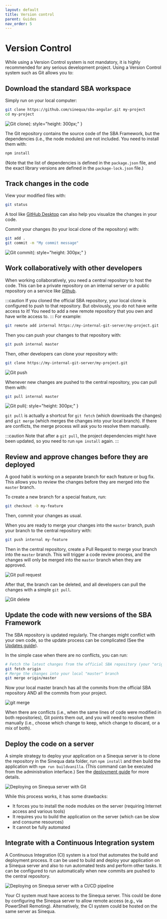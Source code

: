 ```yaml
---
layout: default
title: Version control
parent: Guides
nav_order: 5
---
```


# Version Control

While using a Version Control system is not mandatory, it is highly recommended for any serious development project. Using a Version Control system such as Git allows you to:

## Download the standard SBA workspace

Simply run on your local computer:

```bash
git clone https://github.com/sinequa/sba-angular.git my-project
cd my-project
```

![Git clone](/assets/guides/git-clone.png){: style="height: 300px;" }

The Git repository contains the source code of the SBA Framework, but the dependencies (i.e., the node modules) are not included. You need to install them with:

```bash
npm install
```

(Note that the list of dependencies is defined in the `package.json` file, and the exact library versions are defined in the `package-lock.json` file.)

## Track changes in the code

View your modified files with:

```bash
git status
```

A tool like [GitHub Desktop](https://desktop.github.com/) can also help you visualize the changes in your code.

Commit your changes (to your local clone of the repository) with:

```bash
git add .
git commit -m "My commit message"
```

![Git commit](/assets/guides/git-commit.png){: style="height: 300px;" }

## Work collaboratively with other developers

When working collaboratively, you need a central repository to host the code. This can be a private repository on an internal server or a public repository on a service like [Github](https://github.com).

:::caution
If you cloned the official SBA repository, your local clone is configured to push to that repository. But obviously, you do not have write access to it! You need to add a new remote repository that you own and have write access to.
:::
For example:
```bash
git remote add internal https://my-internal-git-server/my-project.git
```

Then you can push your changes to that repository with:

```bash
git push internal master
```

Then, other developers can clone your repository with:

```bash
git clone https://my-internal-git-server/my-project.git
```

![Git push](/assets/guides/git-push.png)

Whenever new changes are pushed to the central repository, you can pull them with:

```bash
git pull internal master
```

![Git pull](/assets/guides/git-pull.png){: style="height: 300px;" }

`git pull` is actually a shortcut for `git fetch` (which downloads the changes) and `git merge` (which merges the changes into your local branch). If there are conflicts, the merge process will ask you to resolve them manually.

:::caution
Note that after a `git pull`, the project dependencies might have been updated, so you need to run `npm install` again.
:::

## Review and approve changes before they are deployed

A good habit is working on a separate branch for each feature or bug fix. This allows you to review the changes before they are merged into the `master` branch.

To create a new branch for a special feature, run:

```bash
git checkout -b my-feature
```

Then, commit your changes as usual.

When you are ready to merge your changes into the `master` branch, push your branch to the central repository with:

```bash
git push internal my-feature
```

Then in the central repository, create a Pull Request to merge your branch into the `master` branch. This will trigger a code review process, and the changes will only be merged into the `master` branch when they are approved.

![Git pull request](/assets/guides/git-pr.png)

After that, the branch can be deleted, and all developers can pull the changes with a simple `git pull`.

![Git delete](/assets/guides/git-delete.png)

## Update the code with new versions of the SBA Framework

The SBA repository is updated regularly. The changes might conflict with your own code, so the update process can be complicated (See the [Updates guide](6-updates.md)).

In the simple case when there are no conflicts, you can run:

```bash 
# Fetch the latest changes from the official SBA repository (your "origin" remote)
git fetch origin
# Merge the changes into your local "master" branch
git merge origin/master
```

Now your local master branch has all the commits from the official SBA repository AND all the commits from your project.

![git merge](/assets/guides/git-merge.png)

When there are conflicts (i.e., when the same lines of code were modified in both repositories), Git points them out, and you will need to resolve them manually (i.e., choose which change to keep, which change to discard, or a mix of both).

## Deploy the code on a server

A simple strategy to deploy your application on a Sinequa server is to clone the repository in the Sinequa data folder, run `npm install` and then build the application with `npm run buildvanilla`. (This command can be executed from the administration interface.) See the [deployment guide](4-deployment.md) for more details.

![Deploying on Sinequa server with Git](/assets/guides/git-server.png)

While this process works, it has some drawbacks:

- It forces you to install the node modules on the server (requiring Internet access and various tools)
- It requires you to build the application on the server (which can be slow and consume resources)
- It cannot be fully automated

## Integrate with a Continuous Integration system

A Continuous Integration (CI) system is a tool that automates the build and deployment process. It can be used to build and deploy your application on a Sinequa server and also to run automated tests and perform other tasks. It can be configured to run automatically when new commits are pushed to the central repository.

![Deploying on Sinequa server with a CI/CD pipeline](/assets/guides/git-ci.png)

Your CI system must have access to the Sinequa server. This could be done by configuring the Sinequa server to allow remote access (e.g., via PowerShell Remoting). Alternatively, the CI system could be hosted on the same server as Sinequa.

